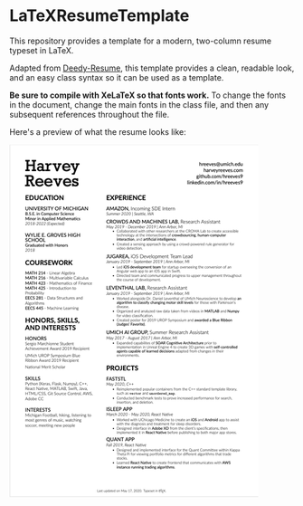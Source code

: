 # LaTeXResumeTemplate

This repository provides a template for a modern, two-column resume typeset in LaTeX.

Adapted from [Deedy-Resume](https://github.com/deedy/Deedy-Resume), this template provides a clean, readable look, and an easy class syntax so it can be used as a template. 

**Be sure to compile with XeLaTeX so that fonts work.** To change the fonts in the document, change the main fonts in the class file, and then any subsequent references throughout the file.

Here's a preview of what the resume looks like:

![Resume Example](ResumeImage.png)